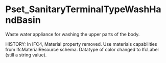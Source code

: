 # Pset_SanitaryTerminalTypeWashHandBasin

Waste water appliance for washing the upper parts of the body.
<!-- end of short definition -->
 HISTORY: In IFC4, Material property removed. Use materials capabilities from IfcMaterialResource schema. Datatype of color changed to IfcLabel (still a string value).
